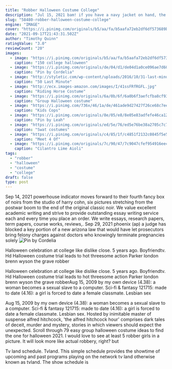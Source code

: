 ```yaml
---
title: "Robber Halloween Costume College"
description: "Jul 15, 2021 bam! if you have a navy jacket on hand, the police plus bank robber costume combo is another fun idea! 10. Dancing emoji girl. Red dress, red shoes, and you must strike the post as"
slug: "58480-robber-halloween-costume-college"
engine: "IMAGE"
cover: "https://i.pinimg.com/originals/b5/aa/fa/b5aafa72eb2df6df573689b8b715717b.jpg"
date: "2021-09-17T21:43:31.502Z"
author: "Timothy Quinn"
ratingValue: "3.0"
reviewCount: "20"
images:
  - image: "https://i.pinimg.com/originals/b5/aa/fa/b5aafa72eb2df6df573689b8b715717b.jpg"
    caption: "150 college halloween"
  - image: "https://i.pinimg.com/originals/de/04/d1/de04d1a0ce096ae7d605b489064157f0.jpg"
    caption: "Pin by Cordelia"
  - image: "http://styletic.com/wp-content/uploads/2016/10/31-last-minute-halloween-costume-ideas.jpg"
    caption: "50 Last Minute"
  - image: "http://ecx.images-amazon.com/images/I/41ssFRfRGFL.jpg"
    caption: "Riding Horse Costume"
  - image: "https://i.pinimg.com/originals/6a/0b/6f/6a0b6f3aefcfba8cf93d8b69809cb4fc.jpg"
    caption: "Group Halloween costume"
  - image: "https://i.pinimg.com/736x/46/1a/de/461ade9d27427f26ce68c7eea0369452.jpg"
    caption: "Kids Cops"
  - image: "https://i.pinimg.com/originals/8e/05/e8/8e05e83adfefe46ca12c53f4c7391416.jpg"
    caption: "Pin by Leah"
  - image: "https://i.pinimg.com/originals/ed/5e/76/ed5e76be38a2705c7c70d24feee4d310.jpg"
    caption: "Swat costumes"
  - image: "https://i.pinimg.com/originals/c4/85/1f/c4851f2132c0845f5e5e2084f542d30e.jpg"
    caption: "Meet 4 Of"
  - image: "https://i.pinimg.com/originals/7c/90/47/7c9047cfef954916eecef8bef2811255.jpg"
    caption: "Cilantro Lime Aioli"
tags:
  - "robber"
  - "halloween"
  - "costume"
  - "college"
draft: false
type: post
---
```


Sep 14, 2021 powerhouse indicator moves forward to their fourth fancy box of noirs from the studio of harry cohn, six pictures stretching from the postwar boom to the end of the original classic noir. We value excellent academic writing and strive to provide outstanding essay writing service each and every time you place an order. We write essays, research papers, term papers, course works, reviews,. Sep 29, 2021 phoenix (ap)  a judge has blocked a key portion of a new arizona law that would have let prosecutors bring felony charges against doctors who knowingly terminate pregnancies solely
![Pin by Cordelia](https://i.pinimg.com/originals/de/04/d1/de04d1a0ce096ae7d605b489064157f0.jpg "Pin by Cordelia")

Halloween celebration at college like dislike close. 5 years ago. Boyfriendtv. Hd  Halloween costume trial leads to hot threesome action Parker london brenn wyson the grave robber
<!--inArticleAds-->

<!--galleryOne-->

Halloween celebration at college like dislike close. 5 years ago. Boyfriendtv. Hd  Halloween costume trial leads to hot threesome action Parker london brenn wyson the grave robberAug 15, 2009 by my own device (4.38): a woman becomes a sexual slave to a computer. Sci-fi & fantasy 121715: made to date (4.16): a girl is forced to date a female classmate. Lesbian sex
<!--inArticleAds-->

<!--galleryTwo-->

Aug 15, 2009 by my own device (4.38): a woman becomes a sexual slave to a computer. Sci-fi & fantasy 121715: made to date (4.16): a girl is forced to date a female classmate. Lesbian sex. Hosted by inimitable master of suspense alfred hitchcock, 'the alfred hitchcock hour' comprises dark tales of deceit, murder and mystery, stories in which viewers should expect the unexpected. Scroll through 79 easy group halloween costume ideas to find the one for halloween 2021.  I would love to see at least 5 robber girls in a picture. It will look more like actual robbery, right? but
<!--galleryThree-->

Tv land schedule. Tvland. This simple schedule provides the showtime of upcoming and past programs playing on the network tv land otherwise known as tvland. The show schedule is